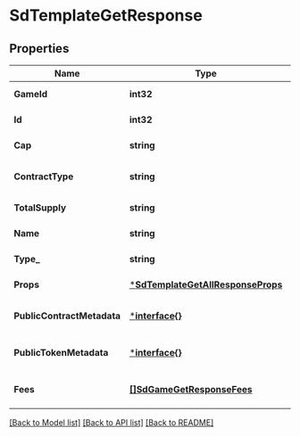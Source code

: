 # SdTemplateGetResponse

## Properties
Name | Type | Description | Notes
------------ | ------------- | ------------- | -------------
**GameId** | **int32** | Game ID Number (unsigned 32 bit integer) | [default to null]
**Id** | **int32** |  | [default to null]
**Cap** | **string** | u96 Number as String, min: 0, max: 39614081257132168796771975167 | [default to null]
**ContractType** | **string** | The type of custom contract bieng used for this template. | [optional] [default to null]
**TotalSupply** | **string** | u96 Number as String, min: 0, max: 39614081257132168796771975167 | [default to null]
**Name** | **string** | The name of the template | [default to null]
**Type_** | **string** |  | [default to null]
**Props** | [***SdTemplateGetAllResponseProps**](SDTemplateGetAllResponse_props.md) |  | [default to null]
**PublicContractMetadata** | [***interface{}**](interface{}.md) | Returned to marketplaces as contract metadata | [optional] [default to null]
**PublicTokenMetadata** | [***interface{}**](interface{}.md) | Inherited by tokens, and returned to marketplaces as token metadata | [optional] [default to null]
**Fees** | [**[]SdGameGetResponseFees**](SDGameGetResponse_fees.md) |  | [optional] [default to null]

[[Back to Model list]](../README.md#documentation-for-models) [[Back to API list]](../README.md#documentation-for-api-endpoints) [[Back to README]](../README.md)

